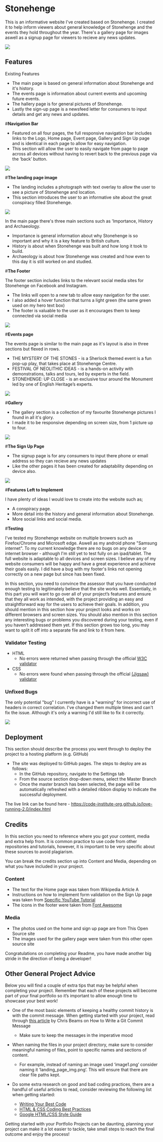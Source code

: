 # Stonehenge
This is an informative website I've created based on Stonehenge. 
I created it to help inform viewers about general knowledge of Stonehenge and the events they hold throughout the year.
There's a gallery page for images aswell as a signup page for viewers to recieve any news updates.

<img src="assets/readme/allscreens.jpg">

## Features
Existing Features

 - The main page is based on general information about Stonehenge and it's history.
 - The events page is information about current events and upcoming future events.
 - The hallery page is for general pictures of Stonehenge.
 - Lastly the sign-up page is a newsfeed letter for consumers to input details and get any news and updates.


#__Navigation Bar__

- Featured on all four pages, the full responsive navigation bar includes links to the Logo, Home page, Event page, Gallery and Sign Up page and is identical in each page to allow for easy navigation.
- This section will allow the user to easily navigate from page to page across all devices without having to revert back to the previous page via the ‘back’ button.

<img src="assets/readme/nav_bar.jpg">

#__The landing page image__

- The landing includes a photograph with text overlay to allow the user to see a picture of Stonehenge and location.
- This section introduces the user to an informative site about the great conspiracy filled Stonehenge.

<img src="assets/readme/hero_image.jpg">

In the main page there's three main sections such as 'Importance, History and Archaeology.

- Importance is general information about why Stonehenge is so important and why it is a key feature to British culture.
- History is about when Stonehenge was built and how long it took to build.
- Archaeology is about how Stonehenge was created and how even to this day it is still worked on and studied.

#__The Footer__

The footer section includes links to the relevant social media sites for Stonehenge on Facebook and Instagram. 
- The links will open to a new tab to allow easy navigation for the user.
- I also added a hover function that turns a light green (the same green used on my hero text box)
- The footer is valuable to the user as it encourages them to keep connected via social media

<img src="assets/readme/footer_links.jpg">

#__Events page__

The events page is similar to the main page as it's layout is also in three sections but flexed in rows.
- THE MYSTERY OF THE STONES - is a Sherlock themed event is a fun pop-up play, that takes place at Stonehenge Centre.
- FESTIVAL OF NEOLITHIC IDEAS - is a hands-on activity with demonstrations, talks and tours, led by experts in the field.
- STONEHENGE: UP CLOSE - is an exclusive tour around the Monument led by one of English Heritage’s experts.

<img src="assets/readme/events_page.jpg">

#__Gallery__

- The gallery section is a collection of my favourite Stonehenge pictures I found in all it's glory.
- I made it to be responsive depending on screen size, from 1 picture up to four.

<img src="assets/readme/gallery_section.jpg">

#__The Sign Up Page__

- The signup page is for any consumers to input there phone or email address so they can recieve any news updates
- Like the other pages it has been created for adaptability depending on device also.

<img src="assets/readme/signup_page.jpg">

#__Features Left to Implement__

I have plenty of ideas I would love to create into the website such as;
- A conspiracy page.
- More detail into the history and general information about Stonehenge.
- More social links and social media.

#__Testing__

I've tested my Stonehenge website on multiple browers such as Firefox/Chrome and Microsoft edge. Aswell as my android phone "Samsung internet".
To my current knowledge there are no bugs on any device or internet browser - although I'm still yet to test fully on an ipad/tablet.
The full website is adaptable to all devices and screen sizes.
I believe any of my website consumers will be happy and have a great experience and achieve their goals easily.
I did have a bug with my footer's links not opening correctly on a new page but since has been fixed.


In this section, you need to convince the assessor that you have conducted enough testing to legitimately believe that the site works well. Essentially, in this part you will want to go over all of your project’s features and ensure that they all work as intended, with the project providing an easy and straightforward way for the users to achieve their goals.
In addition, you should mention in this section how your project looks and works on different browsers and screen sizes.
You should also mention in this section any interesting bugs or problems you discovered during your testing, even if you haven't addressed them yet.
If this section grows too long, you may want to split it off into a separate file and link to it from here.

### Validator Testing

- HTML
  - No errors were returned when passing through the official [W3C validator](https://validator.w3.org/nu/?doc=https%3A%2F%2Fjordan-finlay.github.io%2Fstone_henge%2Findex.html)
- CSS
  - No errors were found when passing through the official [(Jigsaw) validator](https://jigsaw.w3.org/css-validator/validator?uri=https%3A%2F%2Fjordan-finlay.github.io%2Fstone_henge%2Findex.html&profile=css3svg&usermedium=all&warning=1&vextwarning=&lang=en)

### Unfixed Bugs

The only potential "bug" I currently have is a "warning" for incorrect use of headers in correct correlation. I've changed them multiple times and can't fix the issue. Although it's only a warning I'd still like to fix it correctly.

<img src="assets/readmep.jpg">

## Deployment

This section should describe the process you went through to deploy the project to a hosting platform (e.g. GitHub)

- The site was deployed to GitHub pages. The steps to deploy are as follows:
  - In the GitHub repository, navigate to the Settings tab
  - From the source section drop-down menu, select the Master Branch
  - Once the master branch has been selected, the page will be automatically refreshed with a detailed ribbon display to indicate the successful deployment.

The live link can be found here - <https://code-institute-org.github.io/love-running-2.0/index.html>

## Credits

In this section you need to reference where you got your content, media and extra help from. It is common practice to use code from other repositories and tutorials, however, it is important to be very specific about these sources to avoid plagiarism.

You can break the credits section up into Content and Media, depending on what you have included in your project.

### Content

- The text for the Home page was taken from Wikipedia Article A
- Instructions on how to implement form validation on the Sign Up page was taken from [Specific YouTube Tutorial](https://www.youtube.com/)
- The icons in the footer were taken from [Font Awesome](https://fontawesome.com/)

### Media

- The photos used on the home and sign up page are from This Open Source site
- The images used for the gallery page were taken from this other open source site

Congratulations on completing your Readme, you have made another big stride in the direction of being a developer!

## Other General Project Advice

Below you will find a couple of extra tips that may be helpful when completing your project. Remember that each of these projects will become part of your final portfolio so it’s important to allow enough time to showcase your best work!

- One of the most basic elements of keeping a healthy commit history is with the commit message. When getting started with your project, read through [this article](https://chris.beams.io/posts/git-commit/) by Chris Beams on How to Write  a Git Commit Message
  - Make sure to keep the messages in the imperative mood

- When naming the files in your project directory, make sure to consider meaningful naming of files, point to specific names and sections of content.
  - For example, instead of naming an image used ‘image1.png’ consider naming it ‘landing_page_img.png’. This will ensure that there are clear file paths kept.

- Do some extra research on good and bad coding practices, there are a handful of useful articles to read, consider reviewing the following list when getting started:
  - [Writing Your Best Code](https://learn.shayhowe.com/html-css/writing-your-best-code/)
  - [HTML & CSS Coding Best Practices](https://medium.com/@inceptiondj.info/html-css-coding-best-practice-fadb9870a00f)
  - [Google HTML/CSS Style Guide](https://google.github.io/styleguide/htmlcssguide.html#General)

Getting started with your Portfolio Projects can be daunting, planning your project can make it a lot easier to tackle, take small steps to reach the final outcome and enjoy the process!
